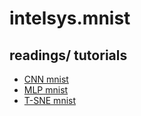 # intelsys.mnist

## readings/ tutorials

- [CNN mnist](https://nextjournal.com/gkoehler/pytorch-mnist)
- [MLP mnist](https://medium.com/@aungkyawmyint_26195/multi-layer-perceptron-mnist-pytorch-463f795b897a)
- [T-SNE mnist](https://towardsdatascience.com/an-introduction-to-t-sne-with-python-example-5a3a293108d1)
